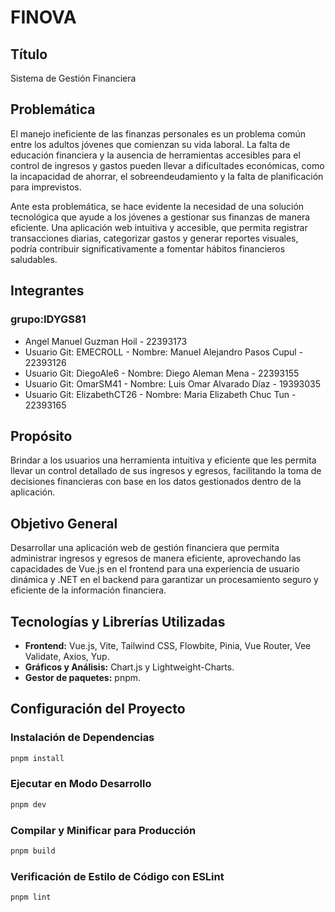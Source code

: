 # FINOVA

## Título

Sistema de Gestión Financiera

## Problemática

El manejo ineficiente de las finanzas personales es un problema común entre los adultos jóvenes que comienzan su vida laboral. La falta de educación financiera y la ausencia de herramientas accesibles para el control de ingresos y gastos pueden llevar a dificultades económicas, como la incapacidad de ahorrar, el sobreendeudamiento y la falta de planificación para imprevistos.

Ante esta problemática, se hace evidente la necesidad de una solución tecnológica que ayude a los jóvenes a gestionar sus finanzas de manera eficiente. Una aplicación web intuitiva y accesible, que permita registrar transacciones diarias, categorizar gastos y generar reportes visuales, podría contribuir significativamente a fomentar hábitos financieros saludables.

## Integrantes

### grupo:IDYGS81

- Angel Manuel Guzman Hoil - 22393173
- Usuario Git: EMECROLL - Nombre: Manuel Alejandro Pasos Cupul - 22393126 
- Usuario Git: DiegoAle6 - Nombre: Diego Aleman Mena - 22393155 
- Usuario Git: OmarSM41 - Nombre: Luis Omar Alvarado Díaz - 19393035 
- Usuario Git: ElizabethCT26 - Nombre: Maria Elizabeth Chuc Tun - 22393165

## Propósito

Brindar a los usuarios una herramienta intuitiva y eficiente que les permita llevar un control detallado de sus ingresos y egresos, facilitando la toma de decisiones financieras con base en los datos gestionados dentro de la aplicación.

## Objetivo General

Desarrollar una aplicación web de gestión financiera que permita administrar ingresos y egresos de manera eficiente, aprovechando las capacidades de Vue.js en el frontend para una experiencia de usuario dinámica y .NET en el backend para garantizar un procesamiento seguro y eficiente de la información financiera.

## Tecnologías y Librerías Utilizadas

- **Frontend:** Vue.js, Vite, Tailwind CSS, Flowbite, Pinia, Vue Router, Vee Validate, Axios, Yup.
- **Gráficos y Análisis:** Chart.js y Lightweight-Charts.
- **Gestor de paquetes:** pnpm.

## Configuración del Proyecto

### Instalación de Dependencias

```sh
pnpm install
```

### Ejecutar en Modo Desarrollo

```sh
pnpm dev
```

### Compilar y Minificar para Producción

```sh
pnpm build
```

### Verificación de Estilo de Código con ESLint

```sh
pnpm lint
```
